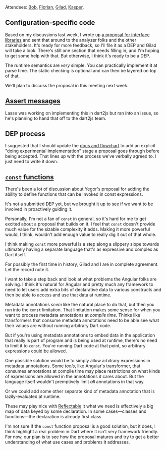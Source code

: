Attendees: [Bob][], [Florian][], [Gilad][], [Kasper][].

[bob]: https://github.com/munificent
[florian]: https://github.com/floitschG
[gilad]: https://github.com/gbracha
[kasper]: https://github.com/kasperl

## Configuration-specific code

Based on my discussions last week, I wrote up [a proposal for interface
libraries][interface libraries] and sent that around to the analyzer folks and
the other stakeholders. It's ready for more feedback, so I'll file it as a DEP
and Gilad will take a look. There's still one section that needs filling in, and
I'm hoping to get some help with that. But otherwise, I think it's ready to be a
DEP.

[interface libraries]: https://github.com/munificent/dep-interface-libraries

The runtime semantics are *very* simple. You can practically implement it at
parse time. The static checking is optional and can then be layered on top of
that.

We'll plan to discuss the proposal in this meeting next week.

## [Assert messages][37]

[37]: https://github.com/dart-lang/dart_enhancement_proposals/issues/37

Lasse was working on implementing this in dart2js but ran into an issue, so he's
planning to hand that off to the dart2js team.

## DEP process

I suggested that I should update the [docs and flowchart][docs] to add an
explicit "doing experimental implementation" stage a proposal goes through
before being accepted. That lines up with the process we've verbally agreed to.
I just need to write it down.

[docs]: https://github.com/dart-lang/dart_enhancement_proposals

## [`const` functions][const]

[const]: https://github.com/yjbanov/dart-const-functions

There's been a lot of discussion about Yegor's proposal for adding the ability
to define functions that can be invoked in const expressions.

It's not a submitted DEP yet, but we brought it up to see if we want to be
involved in proactively guiding it.

Personally, I'm not a fan of `const` in general, so it's hard for me to get
excited about a proposal that builds on it. I feel that `const` doesn't provide
much value for the sizable complexity it adds. Making it more powerful would, I
think, wouldn't add enough value to really dig it out of that whole.

I think making `const` more powerful is a step along a slippery slope towards
ultimately having a separate language that's as expressive and complex as Dart
itself.

For possibly the first time in history, Gilad and I are in complete agreement.
Let the record note it.

I want to take a step back and look at what problems the Angular folks are
solving. I think it's natural for Angular and pretty much any framework to need
to let users add extra bits of declarative data to various constructs and then
be able to access and use that data at runtime.

Metadata annotations *seem* like the natural place to do that, but then you run
into the `const` limitation. That limitation makes some sense for when you want
to process metadata annotations at *compile time*. Thinks like transformers that
consume metadata annotations need to be able see what their values are without
running arbitrary Dart code.

But if you're using metadata annotations to embed data in the application that
really is part of program and is being used at runtime, there's no need to limit
it to `const`. You're running Dart code at that point, so arbitrary expressions
could be allowed.

One possible solution would be to simply allow arbitrary expressions in metadata
annotations. Some *tools*, like Angular's transformer, that consumes annotations
at compile time may place restrictions on what kinds of expressions are allowed
in the annotations *it* cares about. But the language itself wouldn't
premptively limit *all* annotations in that way.

Or we could add some other separate kind of metadata annotation that is
lazily-evaluated at runtime.

These may play nice with [Reflectable][] it what we need is effectively a big
map of data keyed by some declaration. In some cases&mdash;classes and
functions&mdash;the declaration is already first class.

[reflectable]: https://github.com/dart-lang/reflectable

I'm not sure if the `const` function proposal is a good solution, but it does, I
think highlight a real problem in Dart where it isn't very framework friendly.
For now, our plan is to see how the proposal matures and try to get a better
understanding of what use cases and problems it addresses.
